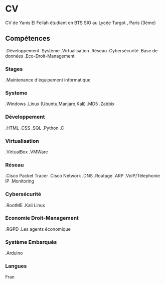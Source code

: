 # CV
CV de Yanis El Fellah étudiant en BTS SIO au Lycée Turgot , Paris (3ème) 
## Compétences
.Développement
.Système
.Virtualisation
.Réseau
.Cybersécurité
.Base de données
.Eco-Droit-Management
### Stages
.Maintenance d'équipement informatique
### Systeme
.Windows
.Linux (Ubuntu,Manjaro,Kali)
.MD5
.Zabbix
### Développement
.HTML
.CSS
.SQL
.Python
.C
### Virtualisation
.VirtualBox
.VMWare
### Réseau
.Cisco Packet Tracer
.Cisco Network
.DNS
.Routage
.ARP
.VoIP/Télephonie IP
.Monitoring
### Cybersécurité
.RootME
.Kali Linux
### Economie Droit-Management
.RGPD
.Les agents économique
### Système Embarqués
.Arduino
### Langues
Fran
